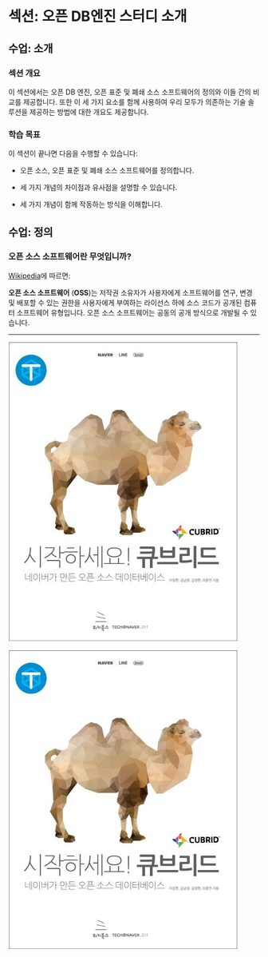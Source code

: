 # 섹션: 오픈 DB엔진 스터디 소개

## 수업: 소개

### 섹션 개요

이 섹션에서는 오픈 DB 엔진, 오픈 표준 및 폐쇄 소스 소프트웨어의 정의와 이들 간의 비교를 제공합니다. 또한 이 세 가지 요소를 함께 사용하여 우리 모두가 의존하는 기술 솔루션을 제공하는 방법에 대한 개요도 제공합니다.

### 학습 목표

이 섹션이 끝나면 다음을 수행할 수 있습니다:

* 오픈 소스, 오픈 표준 및 폐쇄 소스 소프트웨어를 정의합니다.

* 세 가지 개념의 차이점과 유사점을 설명할 수 있습니다.

* 세 가지 개념이 함께 작동하는 방식을 이해합니다.

## 수업: 정의

### 오픈 소스 소프트웨어란 무엇입니까?

[Wikipedia](https://en.wikipedia.org/wiki/Software_license)에 따르면:

**오픈 소스 소프트웨어** (**OSS**)는 저작권 소유자가 사용자에게 소프트웨어를 연구, 변경 및 배포할 수 있는 권한을 사용자에게 부여하는 라이선스 하에 소스 코드가 공개된 컴퓨터 소프트웨어 유형입니다. 오픈 소스 소프트웨어는 공동의 공개 방식으로 개발될 수 있습니다.
<hr>

![image alt text](시작하세요!_큐브리드_표지1.jpg)

<img src="시작하세요!_큐브리드_표지1.jpg" alt="표지">
